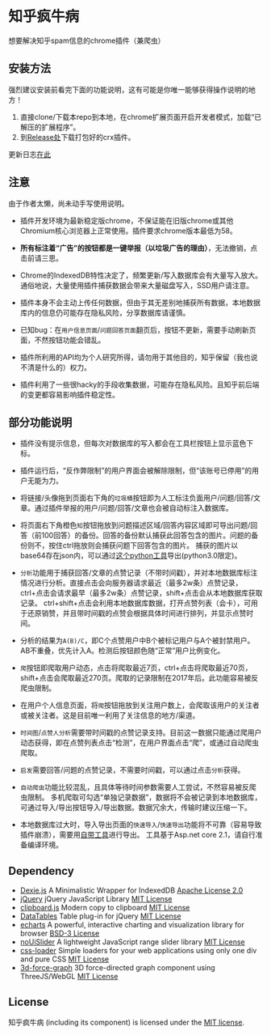 # 知乎疯牛病

想要解决知乎spam信息的chrome插件（兼爬虫）

## 安装方法

强烈建议安装前看完下面的功能说明，这有可能是你唯一能够获得操作说明的地方！

1. 直接clone/下载本repo到本地，在chrome扩展页面开启开发者模式，加载“已解压的扩展程序”。
2. 到[Release处](https://github.com/XZiar/ZhiHuExt/releases/latest)下载打包好的crx插件。

更新日志[在此](./ChangeLog.md)

## 注意

由于作者太懒，尚未动手写使用说明。
 
 * 插件开发环境为最新稳定版chrome，不保证能在旧版chrome或其他Chromium核心浏览器上正常使用。插件要求chrome版本最低为58。

 * **所有标注着“广告”的按钮都是一键举报（以垃圾广告的理由）**，无法撤销，点击前请三思。

 * Chrome的IndexedDB特性决定了，频繁更新/写入数据库会有大量写入放大。通俗地说，大量使用插件捕获数据会带来大量磁盘写入，SSD用户请注意。

 * 插件本身不会主动上传任何数据，但由于其无差别地捕获所有数据，本地数据库内的信息仍可能存在隐私风险，分享数据库请谨慎。
 
 * 已知bug：在`用户信息页面`/`问题回答页面`翻页后，按钮不更新，需要手动刷新页面，不然按钮功能会错乱。

 * 插件所利用的API均为个人研究所得，请勿用于其他目的，知乎保留（我也说不清是什么的）权力。
 
 * 插件利用了一些很hacky的手段收集数据，可能存在隐私风险。且知乎前后端的变更都容易影响插件稳定性。

## 部分功能说明

 * 插件没有提示信息，但每次对数据库的写入都会在工具栏按钮上显示蓝色下标。

 * 插件运行后，“反作弊限制”的用户界面会被解除限制，但“该账号已停用”的用户无能为力。

 * 将链接/头像拖到页面右下角的`垃圾桶`按钮即为人工标注负面用户/问题/回答/文章。通过插件举报的用户/问题/回答/文章也会被自动标注入数据库。

 * 将页面右下角橙色`知`按钮拖放到问题描述区域/回答内容区域即可导出问题/回答（前100回答）的备份。回答的备份默认捕获此回答包含的图片。问题的备份则不，按住ctrl拖放则会捕获问题下回答包含的图片。
   捕获的图片以base64存在json内，可以通过[这个python工具](./ExtraTools/ExtractImg.py)导出(python3.0限定)。

 * `分析`功能用于捕获回答/文章的点赞记录（不带时间戳），并对本地数据库标注情况进行分析。直接点击会向服务器请求最近（最多2w条）点赞记录，ctrl+点击会请求最早（最多2w条）点赞记录，shift+点击会从本地数据库获取记录。
   ctrl+shift+点击会利用本地数据库数据，打开点赞列表（会卡），可用于还原销赞，并且带时间戳的点赞会根据具体时间进行排列，并显示点赞时间。

 * 分析的结果为`A(B)/C`，即C个点赞用户中B个被标记用户与A个被封禁用户。AB不重叠，优先计入A。检测后按钮颜色随“正常”用户比例变化。

 * `爬`按钮即爬取用户动态，点击将爬取最近7页，ctrl+点击将爬取最近70页，shift+点击会爬取最近270页。爬取的记录限制在2017年后。此功能容易被反爬虫限制。

 * 在用户个人信息页面，将`爬`按钮拖放到关注用户数上，会爬取该用户的关注者或被关注者。这是目前唯一利用了关注信息的地方/渠道。

 * `时间图`/`点赞人分析`需要带时间戳的点赞记录支持。目前这一数据只能通过爬用户动态获得，即在点赞列表点击“检测”，在用户界面点击“爬”，或通过自动爬虫爬取。
 
 * `启发`需要回答/问题的点赞记录，不需要时间戳，可以通过点击`分析`获得。

 * `自动爬虫`功能比较混乱，且具体等待时间参数需要人工尝试，不然容易被反爬虫限制。
   多机爬取可勾选“单独记录数据”，数据将不会被记录到本地数据库，可通过导入/导出按钮导入/导出数据。数据冗余大，传输时建议压缩一下。

 * 本地数据库过大时，导入导出页面的`快速导入`/`快速导出`功能将不可靠（容易导致插件崩溃），需要用[自带工具](./DBExportor/)进行导出。
   工具基于Asp.net core 2.1，请自行准备编译环境。

## Dependency
 * [Dexie.js](http://dexie.org/) A Minimalistic Wrapper for IndexedDB [Apache License 2.0](./License/Dexie.license)
 * [jQuery](https://jquery.com/) jQuery JavaScript Library [MIT License](https://jquery.org/license/)
 * [clipboard.js](https://clipboardjs.com/) Modern copy to clipboard [MIT License](https://zenorocha.mit-license.org/)
 * [DataTables](https://datatables.net/) Table plug-in for jQuery [MIT License](https://datatables.net/license/mit)
 * [echarts](http://echarts.baidu.com/) A powerful, interactive charting and visualization library for browser [BSD-3 License](./License/echarts.license)
 * [noUiSlider](https://refreshless.com/nouislider/) A lightweight JavaScript range slider library [MIT License](https://github.com/leongersen/noUiSlider/blob/master/LICENSE)
 * [css-loader](https://github.com/raphaelfabeni/css-loader) Simple loaders for your web applications using only one div and pure CSS [MIT License](https://github.com/raphaelfabeni/css-loader)
 * [3d-force-graph](https://github.com/vasturiano/3d-force-graph) 3D force-directed graph component using ThreeJS/WebGL [MIT License](https://github.com/vasturiano/3d-force-graph/blob/master/LICENSE)

## License

知乎疯牛病 (including its component) is licensed under the [MIT license](License.txt).